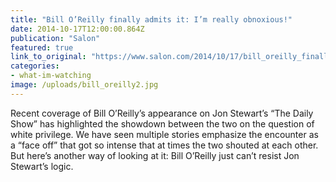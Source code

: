 ```yaml
---
title: "Bill O’Reilly finally admits it: I’m really obnoxious!"
date: 2014-10-17T12:00:00.864Z
publication: "Salon"
featured: true
link_to_original: "https://www.salon.com/2014/10/17/bill_oreilly_finally_admits_it_im_really_obnoxious/#"
categories: 
- what-im-watching
image: /uploads/bill_oreilly2.jpg
---
```


Recent coverage of Bill O’Reilly’s appearance on Jon Stewart’s “The Daily Show” has highlighted the showdown between the two on the question of white privilege.  We have seen multiple stories emphasize the encounter as a “face off” that got so intense that at times the two shouted at each other. But here’s another way of looking at it: Bill O’Reilly just can’t resist Jon Stewart’s logic.
